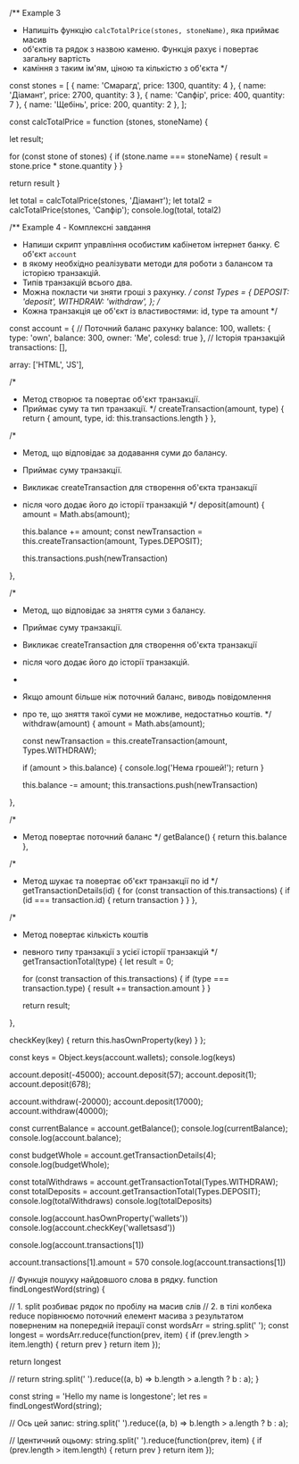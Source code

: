 <!-- /\*\*

- Task 1.
- Напиши скрипт, який для об'єкта `user`, послідовно:
- - додає поле `mood` зі значенням `'happy'`
- - замінює значення `hobby` на `'skydiving'`
- - замінює значення `premium` на `false`
- - виводить вміст об'єкта `user` у форматі `ключ:значення` використовуючи `Object.keys()` та
    `for...of` \*/

const abc = 'greeting';

const user = { name: 'Mango', age: 20, hobby: 'html', premium: true, };

user.mood = 'happy'; user.hobby = 'skydiving'; user.premium = false;

// 1) Отримати масив ключів обʼєкта const userKeys = Object.keys(user);

// 2) пройтись масивом по ключах і вивести в консоль рядки // `ключ:значення`

for (const key of userKeys) { console.log(`${key}: ${user[key]}`) }

/\*\* -->

<!-- - Task 2.
- У нас є об'єкт, де зберігаються зарплати нашої команди.
- Напишіть код для підсумовування всіх зарплат і збережіть
- результат у змінній sum. Повинно
- вийти 390. Якщо об'єкт `salaries` порожній,
- то результат має бути 0. \*/

const salaries = { John: 100, Ann: 160, Pete: 130, };

const salariesValues = Object.values(salaries); let salarySum = 0;

for (const value of salariesValues) { salarySum += value
}

console.log(salarySum) -->

/\*\* Example 3

- Напишіть функцію `calcTotalPrice(stones, stoneName)`, яка приймає масив
- об'єктів та рядок з назвою каменю. Функція рахує і повертає загальну вартість
- каміння з таким ім'ям, ціною та кількістю з об'єкта \*/

const stones = [ { name: 'Смарагд', price: 1300, quantity: 4 }, { name: 'Діамант', price: 2700,
quantity: 3 }, { name: 'Сапфір', price: 400, quantity: 7 }, { name: 'Щебінь', price: 200, quantity:
2 }, ];

const calcTotalPrice = function (stones, stoneName) {

let result;

for (const stone of stones) { if (stone.name === stoneName) { result = stone.price \* stone.quantity
} }

return result }

let total = calcTotalPrice(stones, 'Діамант'); let total2 = calcTotalPrice(stones, 'Сапфір');
console.log(total, total2)

/\*\* Example 4 - Комплексні завдання

- Напиши скрипт управління особистим кабінетом інтернет банку. Є об'єкт `account`
- в якому необхідно реалізувати методи для роботи з балансом та історією транзакцій.
- Типів транзакцій всього два.
- Можна покласти чи зняти гроші з рахунку. _/ const Types = { DEPOSIT: 'deposit', WITHDRAW:
  'withdraw', }; /_
- Кожна транзакція це об'єкт із властивостями: id, type та amount \*/

const account = { // Поточний баланс рахунку balance: 100, wallets: { type: 'own', balance: 300,
owner: 'Me', colesd: true }, // Історія транзакцій transactions: [],

array: ['HTML', 'JS'],

/\*

- Метод створює та повертає об'єкт транзакції.
- Приймає суму та тип транзакції. \*/ createTransaction(amount, type) { return { amount, type, id:
  this.transactions.length } },

/\*

- Метод, що відповідає за додавання суми до балансу.
- Приймає суму транзакції.
- Викликає createTransaction для створення об'єкта транзакції
- після чого додає його до історії транзакцій \*/ deposit(amount) { amount = Math.abs(amount);

  this.balance += amount; const newTransaction = this.createTransaction(amount, Types.DEPOSIT);

  this.transactions.push(newTransaction)

},

/\*

- Метод, що відповідає за зняття суми з балансу.
- Приймає суму транзакції.
- Викликає createTransaction для створення об'єкта транзакції
- після чого додає його до історії транзакцій.
-
- Якщо amount більше ніж поточний баланс, виводь повідомлення
- про те, що зняття такої суми не можливе, недостатньо коштів. \*/ withdraw(amount) { amount =
  Math.abs(amount);

  const newTransaction = this.createTransaction(amount, Types.WITHDRAW);

  if (amount > this.balance) { console.log('Нема грошей!'); return }

  this.balance -= amount; this.transactions.push(newTransaction)

},

/\*

- Метод повертає поточний баланс \*/ getBalance() { return this.balance },

/\*

- Метод шукає та повертає об'єкт транзакції по id \*/ getTransactionDetails(id) { for (const
  transaction of this.transactions) { if (id === transaction.id) { return transaction } } },

/\*

- Метод повертає кількість коштів
- певного типу транзакції з усієї історії транзакцій \*/ getTransactionTotal(type) { let result = 0;

  for (const transaction of this.transactions) { if (type === transaction.type) { result +=
  transaction.amount } }

  return result;

},

checkKey(key) { return this.hasOwnProperty(key) } };

const keys = Object.keys(account.wallets); console.log(keys)

account.deposit(-45000); account.deposit(57); account.deposit(1); account.deposit(678);

account.withdraw(-20000); account.deposit(17000); account.withdraw(40000);

const currentBalance = account.getBalance(); console.log(currentBalance);
console.log(account.balance);

const budgetWhole = account.getTransactionDetails(4); console.log(budgetWhole);

const totalWithdraws = account.getTransactionTotal(Types.WITHDRAW); const totalDeposits =
account.getTransactionTotal(Types.DEPOSIT); console.log(totalWithdraws) console.log(totalDeposits)

console.log(account.hasOwnProperty('wallets')) console.log(account.checkKey('walletsasd'))

console.log(account.transactions[1])

account.transactions[1].amount = 570 console.log(account.transactions[1])

// Функція пошуку найдовшого слова в рядку. function findLongestWord(string) {

// 1. split розбиває рядок по пробілу на масив слів // 2. в тілі колбека reduce порівнюємо поточний
елемент масива з результатом поверненим на попередній ітерації const wordsArr = string.split(' ');
const longest = wordsArr.reduce(function(prev, item) { if (prev.length > item.length) { return prev
} return item });

return longest

// return string.split(' ').reduce((a, b) => b.length > a.length ? b : a); }

const string = 'Hello my name is longestone'; let res = findLongestWord(string);

// Ось цей запис: string.split(' ').reduce((a, b) => b.length > a.length ? b : a);

// Ідентичний оцьому: string.split(' ').reduce(function(prev, item) { if (prev.length > item.length)
{ return prev } return item });
